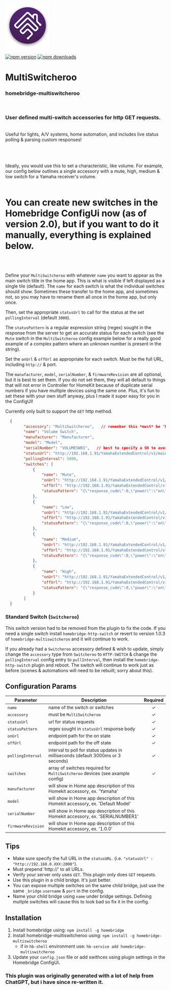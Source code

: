 <p align="left">
  <a href="https://homebridge.io"><img src="https://raw.githubusercontent.com/homebridge/branding/master/logos/homebridge-color-round-stylized.png" height="140"></a>
</p>

[![npm version](https://badgen.net/npm/v/homebridge-multiswitcheroo)](https://www.npmjs.com/package/homebridge-multiswitcheroo)
[![npm downloads](https://badgen.net/npm/dt/homebridge-multiswitcheroo)](https://www.npmjs.com/package/homebridge-multiswitcheroo)

# **MultiSwitcheroo**

### homebridge-multiswitcheroo
</br>

### User defined multi-switch accessories for http GET requests.

</br>
Useful for lights, A/V systems, home automation, and includes live status polling & parsing custom responses!
</br>
</br>
</br>
</br>

Ideally, you would use this to set a characteristic, like volume. For example, our config below outlines a single accessory with a mute, high, medium & low switch for a Yamaha receiver's volume.
</br>
</br>

# You can create new switches in the Homebridge ConfigUi now (as of version 2.0), but if you want to do it manually, everything is explained below.

</br>
</br>

Define your `MultiSwitcheroo` with whatever `name` you want to appear as the main switch title in the home app. This is what is visible if left displayed as a single tile (default). The `name` for each switch is what the individual switches should show. Sometimes these transfer to the home app, and sometimes not, so you may have to rename them all once in the home app, but only once. 

Then, set the appropriate `statusUrl` to call for the status at the set `pollingInterval` (default `3000`).

The `statusPattern` is a regular expression string (regex) sought in the response from the server to get an accurate status for each switch (see the `Mute` switch in the `MultiSwitcheroo` config example below for a really good example of a complex pattern where an unknown number is present in the string).

Set the `onUrl` & `offUrl` as appropriate for each switch. Must be the full URL, including `http://` & port.

The `manufacturer`, `model`, `serialNumber`, & `firmwareRevision` are all optional, but it is best to set them. If you do not set them, they will all default to things that will not error in Controller for HomeKit because of duplicate serial numbers if you have multiple devices using the same one. Plus, it's fun to set these with your own stuff anyway, plus I made it super easy for you in the ConfigUI!

Currently only built to support the `GET` http method. 

```json
  {
        "accessory": "MultiSwitcheroo",   // remember this *must* be 'MultiSwitcheroo' for multi
        "name": "Volume Switch",
        "manufacturer": "Manufacturer",
        "model": "Model",
        "serialNumber": "VOLUMESW01",   // best to specify a SN to avoid conflicts
        "statusUrl": "http://192.168.1.91/YamahaExtendedControl/v1/main/getStatus",
        "pollingInterval": 5000,
        "switches": [
            {
                "name": "Mute",
                "onUrl": "http://192.168.1.91/YamahaExtendedControl/v1/main/setMute?enable=true",
                "offUrl": "http://192.168.1.91/YamahaExtendedControl/v1/main/setMute?enable=false",
                "statusPattern": "{\"response_code\":0,\"power\":\"on\",\"sleep\":0,\"volume\":[0-9]+,\"mute\":true"
            },
            {
                "name": "Low",
                "onUrl": "http://192.168.1.91/YamahaExtendedControl/v1/main/setVolume?volume=51",
                "offUrl": "http://192.168.1.91/YamahaExtendedControl/v1/system/getFuncStatus",
                "statusPattern": "{\"response_code\":0,\"power\":\"on\",\"sleep\":0,\"volume\":51,\"mute\":false"
            },
            {
                "name": "Medium",
                "onUrl": "http://192.168.1.91/YamahaExtendedControl/v1/main/setVolume?volume=81",
                "offUrl": "http://192.168.1.91/YamahaExtendedControl/v1/system/getFuncStatus",
                "statusPattern": "{\"response_code\":0,\"power\":\"on\",\"sleep\":0,\"volume\":81,\"mute\":false"
            },
            {
                "name": "High",
                "onUrl": "http://192.168.1.91/YamahaExtendedControl/v1/main/setVolume?volume=111",
                "offUrl": "http://192.168.1.91/YamahaExtendedControl/v1/system/getFuncStatus",
                "statusPattern": "{\"response_code\":0,\"power\":\"on\",\"sleep\":0,\"volume\":111,\"mute\":false"
            }
        ]
  }
```



### Standard Switch (`Switcheroo`)
This switch version had to be removed from the plugin to fix the code. If you need a single switch install `homebridge-http-switch` or revert to version 1.0.3 of `homebridge-multiswitcheroo` and it will continue  to work.

If you already had a `Switcheroo` accessory defined & wish to update, simply change the `accessory` type from `Switcheroo` to `HTTP-SWITCH` & change the `pollingInterval` config entry to `pullInterval`, then install the `homebridge-http-switch` plugin and reboot. The switch will continue to work just as before (scenes & automations will need to be rebuilt; sorry about this).



## Configuration Params

|        Parameter       |                                     Description                                     | Required |
| -----------------------| ----------------------------------------------------------------------------------- |:--------:|
| `name`                 | name of the switch or switches                                                      |     ✓    |
| `accessory`            | must be `MultiSwitcheroo`                                                           |     ✓    |
| `statusUrl`            | url for status requests                                                             |     ✓    |
| `statusPattern`        | regex sought in `statusUrl` response body                                           |     ✓    |
| `onUrl`                | endpoint path for the on state                                                      |     ✓    |
| `offUrl`               | endpoint path for the off state                                                     |     ✓    |
| `pollingInterval`      | interval to poll for status updates in milliseconds (default 3000ms or 3 seconds)   |     ✓    |
| `switches`             | array of switches required for `MultiSwitcheroo` devices (see axample config)       |     ✓    |
| `manufacturer`         | will show in Home app description of this Homekit accessory, ex. 'Yamaha'           |          |
| `model`                | will show in Home app description of this Homekit accessory, ex. 'Default Model'    |          |
| `serialNumber`         | will show in Home app description of this Homekit accessory, ex. 'SERIALNUMBER1'    |          |
| `firmwareRevision`     | will show in Home app description of this Homekit accessory, ex. '1.0.0'            |          |


## Tips

  - Make sure specify the full URL in the `statusURL`. (i.e. `"statusUrl" : "http://192.168.0.XXX:2000"`).
  - Must prepend 'http://' to all URLs.
  - Verify your server only uses `GET`. This plugin only does `GET` requests.
  - Use this plugin in a child bridge. It's just better.
  - You can expose multiple switches on the same child bridge, just use the same `_bridge` `username` & `port` in the config.
  - Name your child bridge using `name` under bridge settings. Defining multple switches will cause this to look bad so fix it in the config.

## Installation

1. Install homebridge using: `npm install -g homebridge`
2. Install homebridge-multiswitcheroo using: `npm install -g homebridge-multiswitcheroo`
    *  if in `hb-shell` environment use: `hb-service add homebridge-multiswitcheroo`
4. Update your `config.json` file or add swithces using plugin settings in the Homebridge ConfigUI.


### This plugin was originally generated with a lot of help from ChatGPT, but i have since re-written it.

